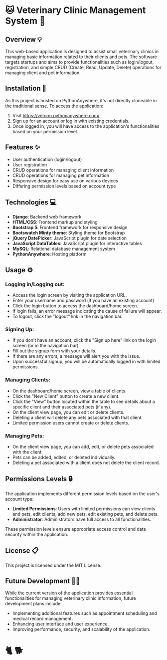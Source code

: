 # 🐱 Veterinary Clinic Management System 🐶

## Overview 💡
This web-based application is designed to assist small veterinary clinics in managing basic information related to their clients and pets. The software targets startups and aims to provide functionalities such as login/logout, registration, and simple CRUD (Create, Read, Update, Delete) operations for managing client and pet information.

## Installation 🔗

As this project is hosted on PythonAnywhere, it's not directly cloneable in the traditional sense. To access the application:

1. Visit https://vetcrm.pythonanywhere.com/
2. Sign up for an account or log in with existing credentials.
3. Once logged in, you will have access to the application's functionalities based on your permission level.

## Features ✨
- User authentication (login/logout)
- User registration 
- CRUD operations for managing client information
- CRUD operations for managing pet information
- Responsive design for easy use on various devices
- Differing permission levels based on account type

## Technologies 💻
- **Django**: Backend web framework
- **HTML/CSS**: Frontend markup and styling
- **Bootstrap 5**: Frontend framework for responsive design
- **Bootswatch Minty theme**: Styling theme for Bootstrap
- **jQuery DatePicker**: JavaScript plugin for date selection
- **JavaScript DataTables**: JavaScript plugin for interactive tables
- **MySQL**: Relational database management system
- **PythonAnywhere**: Hosting platform

## Usage ⚙️
### Logging in/Logging out:
- Access the login screen by visiting the application URL.
- Enter your username and password (if you have an existing account)
- Click the login button to access the dashboard/home screen.
- If login fails, an error message indicating the cause of failure will appear.
- To logout, click the "logout" link in the navigation bar.

### Signing Up:
- If you don't have an account, click the "Sign up here" link on the login screen (or in the navigation bar).
- Fill out the signup form with your details.
- If there are any errors, a message will alert you with the issue.
- Upon successful signup, you will be automatically logged in with limited permissions.

### Managing Clients:
- On the dashboard/home screen, view a table of clients.
- Click the "New Client" button to create a new client.
- Click the "View" button located within the table to see details about a specific client and their associated pets (if any).
- On the client view page, you can edit or delete clients.
- Deleting a client will delete any pets associated with that client.
- Limited permission users cannot create or delete clients.

### Managing Pets:
- On the client view page, you can add, edit, or delete pets associated with the client.
- Pets can be added, edited, or deleted individually.
- Deleting a pet associated with a client does not delete the client record.

## Permissions Levels 🔒
The application implements different permission levels based on the user's account type:

- **Limited Permissions**: Users with limited permissions can view clients and pets, edit clients, add new pets, edit existing pets, and delete pets.
- **Administrator**: Administrators have full access to all functionalities.

These permission levels ensure appropriate access control and data security within the application.

## License 📋
This project is licensed under the MIT License.

## Future Development 🤔💭
While the current version of the application provides essential functionalities for managing veterinary clinic information, future development plans include:
- Implementing additional features such as appointment scheduling and medical record management.
- Enhancing user interface and user experience.
- Improving performance, security, and scalability of the application.

# 🐈 🐕
